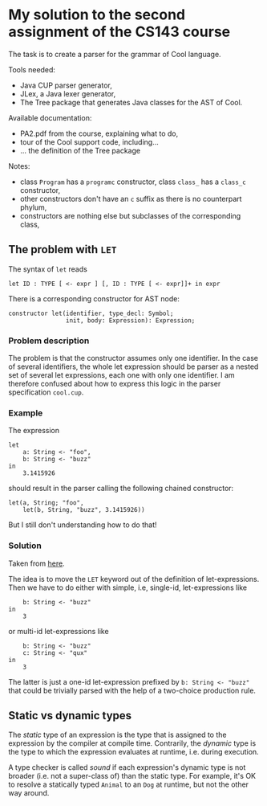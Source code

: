 # My solution to the second assignment of the CS143 course

The task is to create a parser for the grammar of Cool language.

Tools needed:

- Java CUP parser generator,
- JLex, a Java lexer generator,
- The Tree package that generates Java classes for the AST of Cool.

Available documentation:

- PA2.pdf from the course, explaining what to do,
- tour of the Cool support code, including...
- ... the definition of the Tree package

Notes:

- class `Program` has a `programc` constructor, class `class_` has a
  `class_c` constructor,
- other constructors don't have an `c` suffix as there is no
  counterpart phylum,
- constructors are nothing else but subclasses of the corresponding class,

## The problem with `LET`

The syntax of `let` reads

```
let ID : TYPE [ <- expr ] [, ID : TYPE [ <- expr]]+ in expr
```

There is a corresponding constructor for AST node:

```
constructor let(identifier, type_decl: Symbol;
                init, body: Expression): Expression;
```

### Problem description

The problem is that the constructor assumes only one identifier. In
the case of several identifiers, the whole let expression should be
parser as a nested set of several let expressions, each one with only
one identifier. I am therefore confused about how to express this
logic in the parser specification `cool.cup`.

### Example

The expression

```
let
    a: String <- "foo",
    b: String <- "buzz"
in
    3.1415926
```

should result in the parser calling the following chained constructor:

```
let(a, String; "foo",
    let(b, String, "buzz", 3.1415926))
```

But I still don't understanding how to do that!

### Solution

Taken from [here](https://github.com/egaburov/CS143-Compilers-Stanford/blob/master/PA3/cool.y).

The idea is to move the `LET` keyword out of the definition of
let-expressions. Then we have to do either with simple, i.e,
single-id, let-expressions like

```
    b: String <- "buzz"
in
    3
```

or multi-id let-expressions like

```
    b: String <- "buzz"
    c: String <- "qux"
in
    3
```

The latter is just a one-id let-expression prefixed by `b: String <-
"buzz"` that could be trivially parsed with the help of a two-choice
production rule.


## Static vs dynamic types

The _static_ type of an expression is the type that is assigned to the
expression by the compiler at compile time. Contrarily, the _dynamic_
type is the type to which the expression evaluates at runtime, i.e.
during execution.

A type checker is called _sound_ if each expression's dynamic type is
not broader (i.e. not a super-class of) than the static type. For
example, it's OK to resolve a statically typed `Animal` to an `Dog` at
runtime, but not the other way around.
